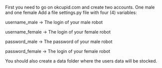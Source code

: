 First you need to go on okcupid.com and create two accounts.
One male and one female
Add a file settings.py file with four (4) variables:

username_male  -> The login of your male robot

username_female -> The login of your female robot

password_male -> The password of your male robot

password_female -> The login of your female robot


You should also create a data folder where the users data will be stocked.
